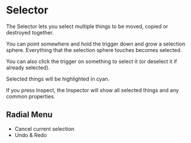# Selector

The Selector lets you select multiple things to be moved, copied or destroyed together.

You can point somewhere and hold the trigger down and grow a selection sphere. Everything that the selection sphere touches becomes selected.

You can also click the trigger on something to select it (or deselect it if already selected).

Selected things will be highlighted in cyan.

If you press Inspect, the Inspector will show all selected things and any common properties.&#x20;

## Radial Menu

* Cancel current selection
* Undo & Redo
